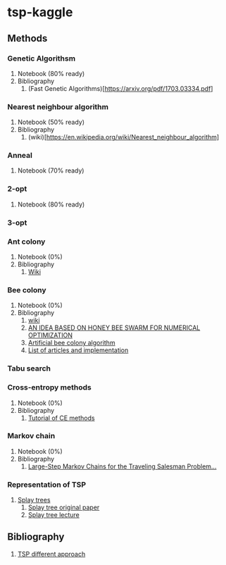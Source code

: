 # tsp-kaggle

## Methods

### Genetic Algorithsm

1. Notebook (80% ready)
2. Bibliography
   1. (Fast Genetic Algorithms)[https://arxiv.org/pdf/1703.03334.pdf]

### Nearest neighbour algorithm

1. Notebook (50% ready)
2. Bibliography
   1. (wiki)[https://en.wikipedia.org/wiki/Nearest_neighbour_algorithm]

### Anneal

1. Notebook (70% ready)

### 2-opt

1. Notebook (80% ready)

### 3-opt

### Ant colony

1. Notebook (0%)
2. Bibliography
    1. [Wiki](https://en.wikipedia.org/wiki/Ant_colony_optimization_algorithms)

### Bee colony

1. Notebook (0%)
2. Bibliography
    1. [wiki](https://en.wikipedia.org/wiki/Artificial_bee_colony_algorithm)
    2. [AN IDEA BASED ON HONEY BEE SWARM FOR NUMERICAL OPTIMIZATION](https://pdfs.semanticscholar.org/015d/f4d97ed1f541752842c49d12e429a785460b.pdf)
    3. [Artificial bee colony algorithm](http://www.scholarpedia.org/article/Artificial_bee_colony_algorithm)
    4. [List of articles and implementation](https://abc.erciyes.edu.tr)

### Tabu search

### Cross-entropy methods

1. Notebook (0%)
2. Bibliography
    1. [Tutorial of CE methods](http://web.mit.edu/6.454/www/www_fall_2003/gew/CEtutorial.pdf)

### Markov chain

1. Notebook (0%)
2. Bibliography
    1. [Large-Step Markov Chains for the Traveling Salesman Problem...](http://www.cs.ubc.ca/labs/beta/Courses/CPSC532D-03/Resources/MarOttFel91.pdf)

### Representation of TSP

1. [Splay trees](http://citeseerx.ist.psu.edu/viewdoc/download?doi=10.1.1.49.570&rep=rep1&type=pdf)
    1. [Splay tree original paper](http://www.cs.cmu.edu/%7Esleator/papers/self-adjusting.pdf)
    2. [Splay tree lecture](https://cglab.ca/~morin/teaching/5408/notes/splay.pdf)

## Bibliography

1. [TSP different approach](https://www2.seas.gwu.edu/~simhaweb/champalg/tsp/tsp.html)
